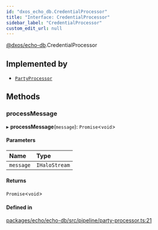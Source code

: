 ```yaml
---
id: "dxos_echo_db.CredentialProcessor"
title: "Interface: CredentialProcessor"
sidebar_label: "CredentialProcessor"
custom_edit_url: null
---
```


[@dxos/echo-db](../modules/dxos_echo_db.md).CredentialProcessor

## Implemented by

- [`PartyProcessor`](../classes/dxos_echo_db.PartyProcessor.md)

## Methods

### processMessage

▸ **processMessage**(`message`): `Promise`<`void`\>

#### Parameters

| Name | Type |
| :------ | :------ |
| `message` | `IHaloStream` |

#### Returns

`Promise`<`void`\>

#### Defined in

[packages/echo/echo-db/src/pipeline/party-processor.ts:21](https://github.com/dxos/protocols/blob/c793f0fed/packages/echo/echo-db/src/pipeline/party-processor.ts#L21)
